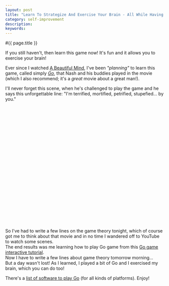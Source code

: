 ```yaml
---
layout: post
title: "Learn To Strategize And Exercise Your Brain - All While Having Fun!"
category: self-improvement
description: 
keywords: 
---
```


#{{ page.title }}

If you still haven't, then learn this game now! It's fun and it allows you to exercise your brain!

Ever since I watched <a href="http://www.abeautifulmind.com/" title="A Beautiful Mind movie website">A Beautiful Mind</a>, I've been <em>"planning"</em> to learn this game, called simply <em><a href="http://en.wikipedia.org/wiki/Go_(board_game)" title="Go">Go</a></em>, that Nash and his buddies played in the movie (which I also recommend; it's a <em>great</em> movie about a great man!).

I'll never forget this scene, when he's challenged to play the game and he says this unforgettable line: "I'm terrified, mortified, petrified, stupefied... by you."

<object width="425" height="373"><param name="movie" value="http://www.youtube.com/v/eqID4G7k8D0&amp;hl=en&amp;color1=0x2b405b&amp;color2=0x6b8ab6&amp;border=1"></param><param name="wmode" value="transparent"></param><embed src="http://www.youtube.com/v/eqID4G7k8D0&amp;hl=en&amp;color1=0x2b405b&amp;color2=0x6b8ab6&amp;border=1" type="application/x-shockwave-flash" wmode="transparent" width="425" height="373"></embed></object>

So I've had to write a few lines on the game theory tonight, which of course got me to think about that movie and in no time I wandered off to YouTube to watch some scenes. <br />
The end results was me learning how to play Go game from this <a href="http://playgo.to/interactive/" title="Go game interactive tutorial">Go game interactive tutorial</a>. <br />Now I have to write a few lines about game theory tomorrow morning...<br />
But a day wasn't lost! As I learned, I played a bit of Go and I exercised my brain, which you can do too!

There's a <a href="http://www.britgo.org/gopcres/gopcres1.html" title="A list of software to play Go">list of software to play Go</a> (for all kinds of platforms). Enjoy!